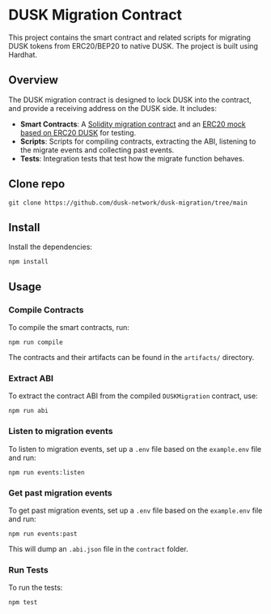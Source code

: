 # DUSK Migration Contract

This project contains the smart contract and related scripts for migrating DUSK tokens from ERC20/BEP20 to native DUSK. The project is built using Hardhat.

## Overview

The DUSK migration contract is designed to lock DUSK into the contract, and provide a receiving address on the DUSK side. It includes:
- **Smart Contracts**: A [Solidity migration contract](./contracts/DUSKMigration.sol) and an [ERC20 mock based on ERC20 DUSK](./contracts/ERC20Mock.sol) for testing.
- **Scripts**: Scripts for compiling contracts, extracting the ABI, listening to the migrate events and collecting past events.
- **Tests**: Integration tests that test how the migrate function behaves.

## Clone repo

```shell
git clone https://github.com/dusk-network/dusk-migration/tree/main
```

## Install

Install the dependencies:

```shell
npm install
```

## Usage

### Compile Contracts

To compile the smart contracts, run:
```shell
npm run compile
```

The contracts and their artifacts can be found in the `artifacts/` directory.

### Extract ABI

To extract the contract ABI from the compiled `DUSKMigration` contract, use:
```shell
npm run abi
```

### Listen to migration events

To listen to migration events, set up a `.env` file based on the `example.env` file and run:
```shell
npm run events:listen
```

### Get past migration events

To get past migration events, set up a `.env` file based on the `example.env` file and run:
```shell
npm run events:past
```

This will dump an `.abi.json` file in the `contract` folder.

### Run Tests

To run the tests:
```shell
npm test
```

